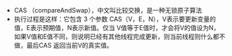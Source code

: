 - CAS （compareAndSwap），中文叫比较交换，是一种无锁原子算法
- 执行过程是这样：它包含 3 个参数 CAS（V，E，N），V表示要更新变量的值，E表示预期值，N表示新值。仅当 V值等于E值时，才会将V的值设为N，如果V值和E值不同，则说明已经有其他线程完成更新，则当前线程则什么都不做，最后CAS 返回当前V的真实值。
